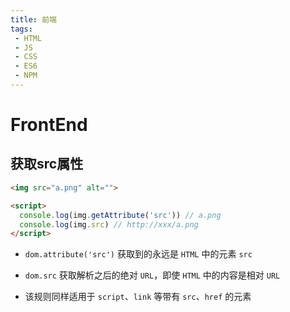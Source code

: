 ```yaml
---
title: 前端
tags:
 - HTML
 - JS
 - CSS
 - ES6
 - NPM
---
```


# FrontEnd

## 获取src属性

```html
<img src="a.png" alt="">

<script>
  console.log(img.getAttribute('src')) // a.png
  console.log(img.src) // http://xxx/a.png
</script>
```

- `dom.attribute('src')` 获取到的永远是 `HTML` 中的元素 `src`

- `dom.src` 获取解析之后的绝对 `URL`，即使 `HTML` 中的内容是相对 `URL`

- 该规则同样适用于 `script`、`link` 等带有 `src`、`href` 的元素

